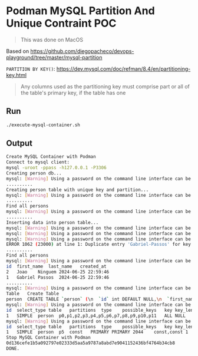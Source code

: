 # Podman MySQL Partition And Unique Contraint POC

> This was done on MacOS 

Based on https://github.com/diegopacheco/devops-playground/tree/master/mysql-partition

`PARTITION BY KEY()`: https://dev.mysql.com/doc/refman/8.4/en/partitioning-key.html
> Any columns used as the partitioning key must comprise part or all of the table's primary key, if the table has one

## Run

```bash
./execute-mysql-container.sh
```

## Output

```bash
Create MySQL Container with Podman
Connect to mysql client: 
mysql -uroot -ppass -h127.0.0.1 -P3306
Creating person db... 
mysql: [Warning] Using a password on the command line interface can be insecure.
..........
Creating person table with unique key and partition... 
mysql: [Warning] Using a password on the command line interface can be insecure.
..........
Find all persons
mysql: [Warning] Using a password on the command line interface can be insecure.
..........
Inserting data into person table... 
mysql: [Warning] Using a password on the command line interface can be insecure.
mysql: [Warning] Using a password on the command line interface can be insecure.
mysql: [Warning] Using a password on the command line interface can be insecure.
ERROR 1062 (23000) at line 1: Duplicate entry 'Gabriel-Passos' for key 'person.PRIMARY'
..........
Find all persons
mysql: [Warning] Using a password on the command line interface can be insecure.
id	first_name	last_name	created_at
2	Joao	Ninguem	2024-06-25 22:59:46
1	Gabriel	Passos	2024-06-25 22:59:46
..........
mysql: [Warning] Using a password on the command line interface can be insecure.
Table	Create Table
person	CREATE TABLE `person` (\n  `id` int DEFAULT NULL,\n  `first_name` varchar(255) NOT NULL,\n  `last_name` varchar(255) NOT NULL,\n  `created_at` timestamp NULL DEFAULT CURRENT_TIMESTAMP,\n  PRIMARY KEY (`first_name`,`last_name`)\n) ENGINE=InnoDB DEFAULT CHARSET=utf8mb4 COLLATE=utf8mb4_0900_ai_ci\n/*!50100 PARTITION BY KEY ()\nPARTITIONS 12 */
mysql: [Warning] Using a password on the command line interface can be insecure.
id	select_type	table	partitions	type	possible_keys	key	key_len	ref	rows	filtered	Extra
1	SIMPLE	person	p0,p1,p2,p3,p4,p5,p6,p7,p8,p9,p10,p11	ALL	NULL	NULL	NULL	NULL	2	100.00	NULL
mysql: [Warning] Using a password on the command line interface can be insecure.
id	select_type	table	partitions	type	possible_keys	key	key_len	ref	rows	filtered	Extra
1	SIMPLE	person	p5	const	PRIMARY	PRIMARY	2044	const,const	1	100.00	NULL
Stop MySQL Container with Podman
0d136cefe1b5a092797e02333d5aa5a9787a8abd7e9041152436bf4764b34cb8
DONE.
```